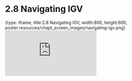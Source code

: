 # 2.8 Navigating IGV
 
{type: iframe, title:2.8 Navigating IGV, width:800, height:600, poster:resources/chapt_screen_images/navigating-igv.png}
![](https://stephaniemyan.github.io/hgv_modules/no_toc/navigating-igv.html)
 

 
